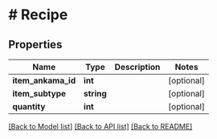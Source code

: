# # Recipe

## Properties

Name | Type | Description | Notes
------------ | ------------- | ------------- | -------------
**item_ankama_id** | **int** |  | [optional]
**item_subtype** | **string** |  | [optional]
**quantity** | **int** |  | [optional]

[[Back to Model list]](../../README.md#models) [[Back to API list]](../../README.md#endpoints) [[Back to README]](../../README.md)
